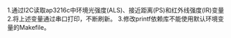1.通过I2C读取ap3216c中环境光强度(ALS)、接近距离(PS)和红外线强度(IR)变量
2.将上述变量通过串口打印，不断刷新。
3.修改printf依赖库不能使用默认环境变量的Makefile。